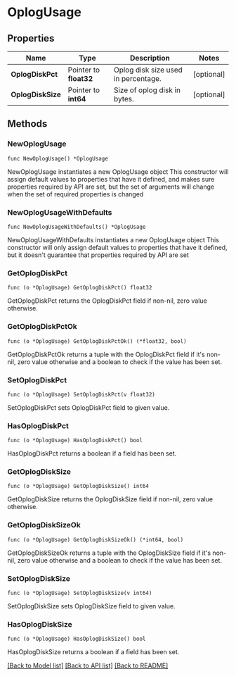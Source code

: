 # OplogUsage

## Properties

Name | Type | Description | Notes
------------ | ------------- | ------------- | -------------
**OplogDiskPct** | Pointer to **float32** | Oplog disk size used in percentage. | [optional] 
**OplogDiskSize** | Pointer to **int64** | Size of oplog disk in bytes. | [optional] 

## Methods

### NewOplogUsage

`func NewOplogUsage() *OplogUsage`

NewOplogUsage instantiates a new OplogUsage object
This constructor will assign default values to properties that have it defined,
and makes sure properties required by API are set, but the set of arguments
will change when the set of required properties is changed

### NewOplogUsageWithDefaults

`func NewOplogUsageWithDefaults() *OplogUsage`

NewOplogUsageWithDefaults instantiates a new OplogUsage object
This constructor will only assign default values to properties that have it defined,
but it doesn't guarantee that properties required by API are set

### GetOplogDiskPct

`func (o *OplogUsage) GetOplogDiskPct() float32`

GetOplogDiskPct returns the OplogDiskPct field if non-nil, zero value otherwise.

### GetOplogDiskPctOk

`func (o *OplogUsage) GetOplogDiskPctOk() (*float32, bool)`

GetOplogDiskPctOk returns a tuple with the OplogDiskPct field if it's non-nil, zero value otherwise
and a boolean to check if the value has been set.

### SetOplogDiskPct

`func (o *OplogUsage) SetOplogDiskPct(v float32)`

SetOplogDiskPct sets OplogDiskPct field to given value.

### HasOplogDiskPct

`func (o *OplogUsage) HasOplogDiskPct() bool`

HasOplogDiskPct returns a boolean if a field has been set.

### GetOplogDiskSize

`func (o *OplogUsage) GetOplogDiskSize() int64`

GetOplogDiskSize returns the OplogDiskSize field if non-nil, zero value otherwise.

### GetOplogDiskSizeOk

`func (o *OplogUsage) GetOplogDiskSizeOk() (*int64, bool)`

GetOplogDiskSizeOk returns a tuple with the OplogDiskSize field if it's non-nil, zero value otherwise
and a boolean to check if the value has been set.

### SetOplogDiskSize

`func (o *OplogUsage) SetOplogDiskSize(v int64)`

SetOplogDiskSize sets OplogDiskSize field to given value.

### HasOplogDiskSize

`func (o *OplogUsage) HasOplogDiskSize() bool`

HasOplogDiskSize returns a boolean if a field has been set.


[[Back to Model list]](../README.md#documentation-for-models) [[Back to API list]](../README.md#documentation-for-api-endpoints) [[Back to README]](../README.md)


